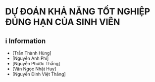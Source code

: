# DỰ ĐOÁN KHẢ NĂNG TỐT NGHIỆP ĐÚNG HẠN CỦA SINH VIÊN 



## ℹ️ Information

  - [Trần Thành Hùng]
  - [Nguyễn Anh Phi]
  - [Nguyễn Phước Thắng]
  - [Văn Ngọc Nhật Huy]
  - [Nguyễn Đinh Việt Thắng]
